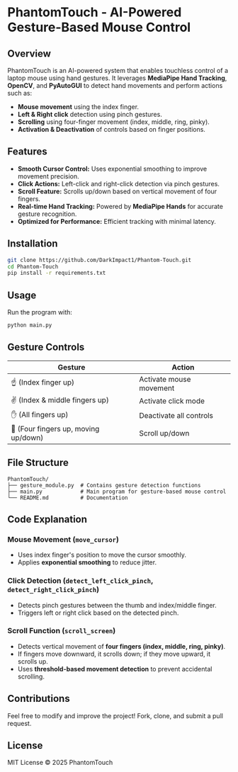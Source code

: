 # PhantomTouch - AI-Powered Gesture-Based Mouse Control

## Overview
PhantomTouch is an AI-powered system that enables touchless control of a laptop mouse using hand gestures. It leverages **MediaPipe Hand Tracking**, **OpenCV**, and **PyAutoGUI** to detect hand movements and perform actions such as:

- **Mouse movement** using the index finger.
- **Left & Right click** detection using pinch gestures.
- **Scrolling** using four-finger movement (index, middle, ring, pinky).
- **Activation & Deactivation** of controls based on finger positions.

## Features
- **Smooth Cursor Control:** Uses exponential smoothing to improve movement precision.
- **Click Actions:** Left-click and right-click detection via pinch gestures.
- **Scroll Feature:** Scrolls up/down based on vertical movement of four fingers.
- **Real-time Hand Tracking:** Powered by **MediaPipe Hands** for accurate gesture recognition.
- **Optimized for Performance:** Efficient tracking with minimal latency.

## Installation
```bash
git clone https://github.com/DarkImpact1/Phantom-Touch.git
cd Phantom-Touch
pip install -r requirements.txt
```

## Usage
Run the program with:
```bash
python main.py
```

## Gesture Controls
| Gesture | Action |
|---------|--------|
| ☝ (Index finger up) | Activate mouse movement |
| ✌ (Index & middle fingers up) | Activate click mode |
| ✋ (All fingers up) | Deactivate all controls |
| 🖖 (Four fingers up, moving up/down) | Scroll up/down |

## File Structure
```
PhantomTouch/
├── gesture_module.py  # Contains gesture detection functions
├── main.py            # Main program for gesture-based mouse control
└── README.md          # Documentation
```

## Code Explanation
### **Mouse Movement (`move_cursor`)**
- Uses index finger's position to move the cursor smoothly.
- Applies **exponential smoothing** to reduce jitter.

### **Click Detection (`detect_left_click_pinch`, `detect_right_click_pinch`)**
- Detects pinch gestures between the thumb and index/middle finger.
- Triggers left or right click based on the detected pinch.

### **Scroll Function (`scroll_screen`)**
- Detects vertical movement of **four fingers (index, middle, ring, pinky)**.
- If fingers move downward, it scrolls down; if they move upward, it scrolls up.
- Uses **threshold-based movement detection** to prevent accidental scrolling.

## Contributions
Feel free to modify and improve the project! Fork, clone, and submit a pull request.

## License
MIT License © 2025 PhantomTouch

